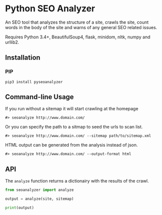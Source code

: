 Python SEO Analyzer
===========

An SEO tool that analyzes the structure of a site, crawls the site, count words in the body of the site and warns of any general SEO related issues.

Requires Python 3.4+, BeautifulSoup4, flask, minidom, nltk, numpy and urllib2.

Installation
------------

### PIP

```
pip3 install pyseoanalyzer
```

Command-line Usage
------------------

If you run without a sitemap it will start crawling at the homepage

```
#> seoanalyze http://www.domain.com/
```

Or you can specify the path to a sitmap to seed the urls to scan list.

```
#> seoanalyze http://www.domain.com/ --sitemap path/to/sitemap.xml
```

HTML output can be generated from the analysis instead of json.

```
#> seoanalyze http://www.domain.com/ --output-format html
```

API
---

The `analyze` function returns a dictionairy with the results of the crawl.

```python
from seoanalyzer import analyze

output = analyze(site, sitemap)

print(output)
```